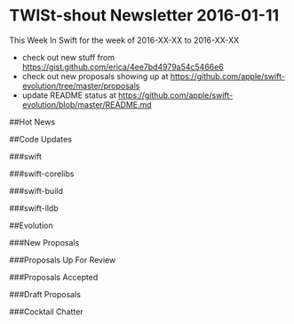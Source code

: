 # TWISt-shout Newsletter 2016-01-11
This Week In Swift for the week of 2016-XX-XX to 2016-XX-XX

* check out new stuff from https://gist.github.com/erica/4ee7bd4979a54c5466e6
* check out new proposals showing up at https://github.com/apple/swift-evolution/tree/master/proposals
* update README status at https://github.com/apple/swift-evolution/blob/master/README.md

##Hot News

##Code Updates

###swift
  
###swift-corelibs

###swift-build

###swift-lldb

##Evolution

###New Proposals

###Proposals Up For Review

###Proposals Accepted
  
###Draft Proposals

###Cocktail Chatter

